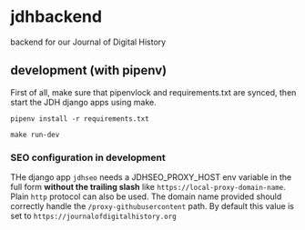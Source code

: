 # jdhbackend
backend for our Journal of Digital History

## development (with pipenv)

First of all, make sure that pipenvlock and requirements.txt are synced, then
start the JDH django apps using make.

```
pipenv install -r requirements.txt

make run-dev
```

### SEO configuration in development
THe django app `jdhseo` needs a JDHSEO_PROXY_HOST env variable in the full form
**without the trailing slash** like `https://local-proxy-domain-name`.
Plain `http` protocol can also be used.
The domain name provided should correctly handle the `/proxy-githubusercontent`
path.
By default this value is set to `https://journalofdigitalhistory.org`
